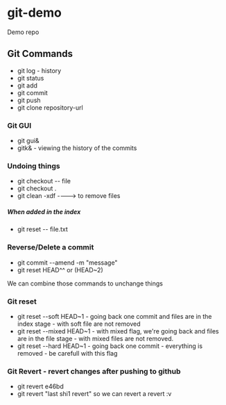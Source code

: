 # git-demo
Demo repo

## Git Commands
* git log - history
* git status
* git add
* git commit
* git push
* git clone repository-url

### Git GUI
* git gui&
* gitk& - viewing the history of the commits

### Undoing things
* git checkout -- file
* git checkout .
* git clean -xdf ----> to remove files

##### When added in the index
* git reset -- file.txt

### Reverse/Delete a commit
* git commit --amend -m "message"
* git reset HEAD^^ or (HEAD~2)

We can combine those commands to unchange things

### Git reset

* git reset --soft HEAD~1 - going back one commit and files are in the index stage - with soft file are not removed
* git reset --mixed HEAD~1 - with mixed flag, we're going back and files are in the file stage - with mixed files are not removed.
* git reset --hard HEAD~1 - going back one commit - everything is removed - be carefull with this flag

### Git Revert - revert changes after pushing to github

* git revert e46bd
* git revert "last shi1 revert" so we can revert a revert :v